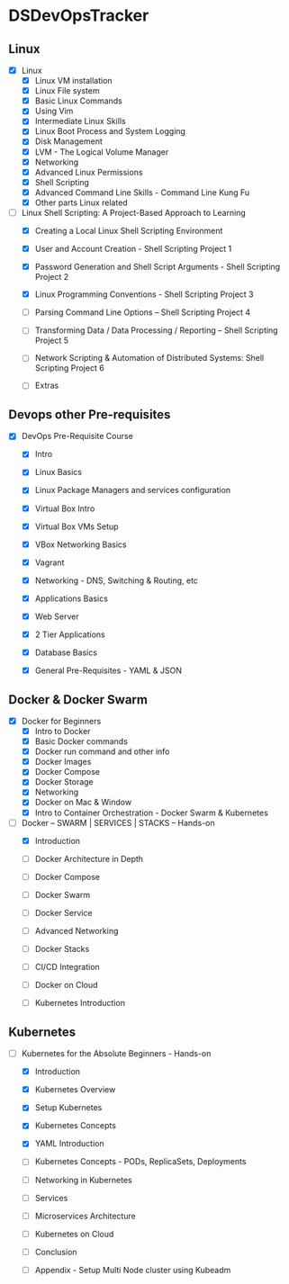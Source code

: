 # DSDevOpsTracker

## Linux  
  - [x] Linux
    - [x] Linux VM installation
    - [x] Linux File system
    - [x] Basic Linux Commands
    - [x] Using Vim
    - [x] Intermediate Linux Skills
    - [x] Linux Boot Process and System Logging
    - [x] Disk Management
    - [x] LVM - The Logical Volume Manager
    - [x] Networking
    - [x] Advanced Linux Permissions
    - [x] Shell Scripting
    - [x] Advanced Command Line Skills - Command Line Kung Fu
    - [x] Other parts Linux related

  - [ ] Linux Shell Scripting: A Project-Based Approach to Learning
    - [x] Creating a Local Linux Shell Scripting Environment
    - [x] User and Account Creation - Shell Scripting Project 1
    - [x] Password Generation and Shell Script Arguments - Shell Scripting Project 2
    - [x] Linux Programming Conventions - Shell Scripting Project 3
    - [ ] Parsing Command Line Options – Shell Scripting Project 4
    - [ ] Transforming Data / Data Processing / Reporting – Shell Scripting Project 5
    - [ ] Network Scripting & Automation of Distributed Systems: Shell Scripting Project 6
    - [ ] Extras 



## Devops other Pre-requisites
  - [x] DevOps Pre-Requisite Course
    - [x] Intro
    - [x] Linux Basics
    - [x] Linux Package Managers and services configuration
    - [x] Virtual Box Intro
    - [x] Virtual Box VMs Setup
    - [x] VBox Networking Basics
    - [x] Vagrant
    - [x] Networking - DNS, Switching & Routing, etc
    - [x] Applications Basics 
    - [x] Web Server 
    - [x] 2 Tier Applications    
    - [x] Database Basics
    - [x] General Pre-Requisites - YAML & JSON



## Docker & Docker Swarm
  - [x] Docker for Beginners
    - [x] Intro to Docker
    - [x] Basic Docker commands
    - [x] Docker run command and other info
    - [x] Docker Images
    - [x] Docker Compose
    - [x] Docker Storage
    - [x] Networking
    - [x] Docker on Mac & Window
    - [x] Intro to Container Orchestration - Docker Swarm & Kubernetes

  - [ ] Docker – SWARM | SERVICES | STACKS – Hands-on
    - [x] Introduction
    - [ ] Docker Architecture in Depth
    - [ ] Docker Compose
    - [ ] Docker Swarm
    - [ ] Docker Service
    - [ ] Advanced Networking
    - [ ] Docker Stacks
    - [ ] CI/CD Integration
    - [ ] Docker on Cloud
    - [ ] Kubernetes Introduction



## Kubernetes
- [ ] Kubernetes for the Absolute Beginners - Hands-on
  - [x] Introduction
  - [x] Kubernetes Overview
  - [x] Setup Kubernetes
  - [x] Kubernetes Concepts
  - [x] YAML Introduction
  - [ ] Kubernetes Concepts - PODs, ReplicaSets, Deployments
  - [ ] Networking in Kubernetes
  - [ ] Services
  - [ ] Microservices Architecture
  - [ ] Kubernetes on Cloud
  - [ ] Conclusion
  - [ ] Appendix - Setup Multi Node cluster using Kubeadm


